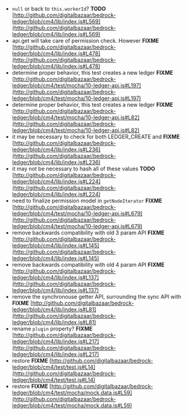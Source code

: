 - `null` or back to `this.workerId`? __TODO__ [http://github.com/digitalbazaar/bedrock-ledger/blob/cm4/lib/index.js#L569](http://github.com/digitalbazaar/bedrock-ledger/blob/cm4/lib/index.js#L569)
- api.get will take care of permission check.  However __FIXME__ [http://github.com/digitalbazaar/bedrock-ledger/blob/cm4/lib/index.js#L478](http://github.com/digitalbazaar/bedrock-ledger/blob/cm4/lib/index.js#L478)
- determine proper behavior, this test creates a new ledger __FIXME__ [http://github.com/digitalbazaar/bedrock-ledger/blob/cm4/test/mocha/10-ledger-api.js#L197](http://github.com/digitalbazaar/bedrock-ledger/blob/cm4/test/mocha/10-ledger-api.js#L197)
- determine proper behavior, this test creates a new ledger __FIXME__ [http://github.com/digitalbazaar/bedrock-ledger/blob/cm4/test/mocha/10-ledger-api.js#L82](http://github.com/digitalbazaar/bedrock-ledger/blob/cm4/test/mocha/10-ledger-api.js#L82)
- it may be necessary to check for both LEDGER_CREATE and __FIXME__ [http://github.com/digitalbazaar/bedrock-ledger/blob/cm4/lib/index.js#L236](http://github.com/digitalbazaar/bedrock-ledger/blob/cm4/lib/index.js#L236)
- it may not be necessary to hash all of these values __TODO__ [http://github.com/digitalbazaar/bedrock-ledger/blob/cm4/lib/index.js#L224](http://github.com/digitalbazaar/bedrock-ledger/blob/cm4/lib/index.js#L224)
- need to finalize permission model in `getNodeIterator` __FIXME__ [http://github.com/digitalbazaar/bedrock-ledger/blob/cm4/test/mocha/10-ledger-api.js#L679](http://github.com/digitalbazaar/bedrock-ledger/blob/cm4/test/mocha/10-ledger-api.js#L679)
- remove backwards compatibility with old 3 param API __FIXME__ [http://github.com/digitalbazaar/bedrock-ledger/blob/cm4/lib/index.js#L145](http://github.com/digitalbazaar/bedrock-ledger/blob/cm4/lib/index.js#L145)
- remove backwards compatibility with old 4 param API __FIXME__ [http://github.com/digitalbazaar/bedrock-ledger/blob/cm4/lib/index.js#L137](http://github.com/digitalbazaar/bedrock-ledger/blob/cm4/lib/index.js#L137)
- remove the synchronouse getter API, surrounding the sync API with __FIXME__ [http://github.com/digitalbazaar/bedrock-ledger/blob/cm4/lib/index.js#L81](http://github.com/digitalbazaar/bedrock-ledger/blob/cm4/lib/index.js#L81)
- rename `plugin` property? __FIXME__ [http://github.com/digitalbazaar/bedrock-ledger/blob/cm4/lib/index.js#L217](http://github.com/digitalbazaar/bedrock-ledger/blob/cm4/lib/index.js#L217)
- restore __FIXME__ [http://github.com/digitalbazaar/bedrock-ledger/blob/cm4/test/test.js#L14](http://github.com/digitalbazaar/bedrock-ledger/blob/cm4/test/test.js#L14)
- restore __FIXME__ [http://github.com/digitalbazaar/bedrock-ledger/blob/cm4/test/mocha/mock.data.js#L59](http://github.com/digitalbazaar/bedrock-ledger/blob/cm4/test/mocha/mock.data.js#L59)
